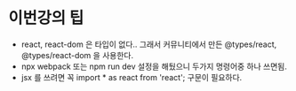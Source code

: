 # 이번강의 팁
- react, react-dom 은 타입이 없다.. 그래서 커뮤니티에서 만든 @types/react, @types/react-dom 을 사용한다.
- npx webpack 또는 npm run dev 설정을 해뒀으니 두가지 명령어중 하나 쓰면됨.
- jsx 를 쓰려면 꼭 import * as react from 'react'; 구문이 필요하다.